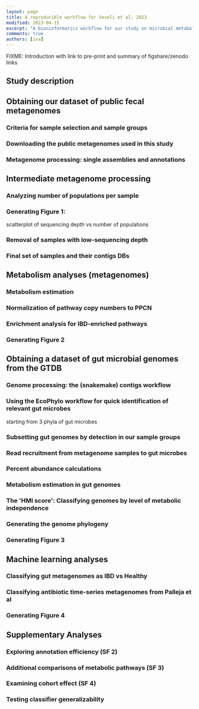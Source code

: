 ```yaml
---
layout: page
title: A reproducible workflow for Veseli et al, 2023
modified: 2023-04-15
excerpt: "A bioninformatics workflow for our study on microbial metabolism in the IBD gut environment."
comments: true
authors: [iva]
---
```


FIXME: Introduction with link to pre-print and summary of figshare/zenodo links


## Study description

## Obtaining our dataset of public fecal metagenomes

### Criteria for sample selection and sample groups

### Downloading the public metagenomes used in this study

### Metagenome processing: single assemblies and annotations


## Intermediate metagenome processing

### Analyzing number of populations per sample

### Generating Figure 1: 
scatterplot of sequencing depth vs number of populations

### Removal of samples with low-sequencing depth

### Final set of samples and their contigs DBs


## Metabolism analyses (metagenomes)

### Metabolism estimation

### Normalization of pathway copy numbers to PPCN

### Enrichment analysis for IBD-enriched pathways

### Generating Figure 2


## Obtaining a dataset of gut microbial genomes from the GTDB

### Genome processing: the (snakemake) contigs workflow

### Using the EcoPhylo workflow for quick identification of relevant gut microbes
starting from 3 phyla of gut microbes

### Subsetting gut genomes by detection in our sample groups

### Read recruitment from metagenome samples to gut microbes

### Percent abundance calculations

### Metabolism estimation in gut genomes

### The 'HMI score': Classifying genomes by level of metabolic independence

### Generating the genome phylogeny

### Generating Figure 3


## Machine learning analyses

### Classifying gut metagenomes as IBD vs Healthy

### Classifying antibiotic time-series metagenomes from Palleja et al

### Generating Figure 4


## Supplementary Analyses

### Exploring annotation efficiency (SF 2)

### Additional comparisons of metabolic pathways (SF 3)

### Examining cohort effect (SF 4)

### Testing classifier generalizability
